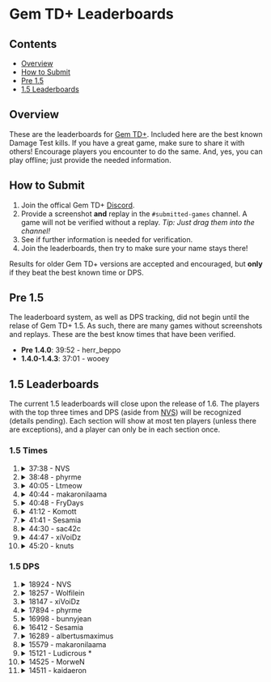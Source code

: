 # Gem TD+ Leaderboards

## Contents

- [Overview](#overview)
- [How to Submit](#how-to-submit)
- [Pre 1.5](#pre-15)
- [1.5 Leaderboards](#15-leaderboards)

## Overview

These are the leaderboards for [Gem TD+].  Included here are the best known
Damage Test kills.  If you have a great game, make sure to share it with
others!  Encourage players you encounter to do the same.  And, yes, you can
play offline; just provide the needed information.

[Gem TD+]: https://github.com/nvs/gem

## How to Submit

1. Join the offical Gem TD+ [Discord].
2. Provide a screenshot **and** replay in the `#submitted-games` channel.  A
   game will not be verified without a replay. *Tip: Just drag them into the
   channel!*
3. See if further information is needed for verification.
4. Join the leaderboards, then try to make sure your name stays there!

Results for older Gem TD+ versions are accepted and encouraged, but **only**
if they beat the best known time or DPS.

[Discord]: https://discord.gg/PxNNp77

## Pre 1.5

The leaderboard system, as well as DPS tracking, did not begin until the
relase of Gem TD+ 1.5.  As such, there are many games without screenshots
and replays.  These are the best know times that have been verified.

- **Pre 1.4.0**: 39:52 - herr_beppo
- **1.4.0-1.4.3**: 37:01 - wooey

## 1.5 Leaderboards

The current 1.5 leaderboards will close upon the release of 1.6.  The
players with the top three times and DPS (aside from [NVS]) will be
recognized (details pending).  Each section will show at most ten players
(unless there are exceptions), and a player can only be in each section
once.

[NVS]: https://github.com/nvs

### 1.5 Times

1.  <details>
    <summary>37:38 - NVS</summary>

    - Patch: 1.30.2
    - Version: 1.5.1
    - [Replay](1.5/time/37_38-NVS-1.30.2-1.5.1.w3g?raw=true)

    ![](1.5/time/37_38-NVS-1.30.2-1.5.1.jpg?raw=true)
    </details>

2.  <details>
    <summary>38:48 - phyrme</summary>

    - Patch: 1.30.2
    - Version: 1.5.1
    - [Replay](1.5/time/38_48-phyrme-1.30.2-1.5.1.w3g?raw=true)

    ![](1.5/time/38_48-phyrme-1.30.2-1.5.1.jpg?raw=true)

3.  <details>
    <summary>40:05 - Ltmeow</summary>

    - Patch: 1.30.2
    - Version: 1.5.1
    - [Replay](1.5/time/40_05-Ltmeow-1.30.2-1.5.1.w3g?raw=true)

    ![](1.5/time/40_05-Ltmeow-1.30.2-1.5.1.jpg?raw=true)
    </details>

4.  <details>
    <summary>40:44 - makaronilaama</summary>

    - Patch: 1.30.2
    - Version: 1.5.1
    - [Replay](1.5/time/40_44-makaronilaama-1.30.2-1.5.1.w3g?raw=true)

    ![](1.5/time/40_44-makaronilaama-1.30.2-1.5.1.jpg?raw=true)
    </details>

5.  <details>
    <summary>40:48 - FryDays</summary>

    - Patch: 1.30.2
    - Version: 1.5.1
    - [Replay](1.5/time/40_48-FryDays-1.30.2-1.5.1.w3g?raw=true)

    ![](1.5/time/40_48-FryDays-1.30.2-1.5.1.jpg?raw=true)
    </details>

6.  <details>
    <summary>41:12 - Komott</summary>

    - Patch: 1.30.2
    - Version: 1.5.1
    - [Replay](1.5/time/41_12-Komott-1.30.2-1.5.1.w3g?raw=true)

    ![](1.5/time/41_12-Komott-1.30.2-1.5.1.jpg?raw=true)
    </details>

7.  <details>
    <summary>41:41 - Sesamia</summary>

    - Patch: 1.30.2
    - Version: 1.5.1
    - [Replay](1.5/time/41_41-Sesamia-1.30.2-1.5.1.w3g?raw=true)

    ![](1.5/time/41_41-Sesamia-1.30.2-1.5.1.jpg?raw=true)

8.  <details>
    <summary>44:30 - sac42c</summary>

    - Patch: 1.30.2
    - Version: 1.5.1
    - [Replay](1.5/time/44_30-sac42c-1.30.2-1.5.1.w3g?raw=true)

    ![](1.5/time/44_30-sac42c-1.30.2-1.5.1.jpg?raw=true)

9.  <details>
    <summary>44:47 - xiVoiDz</summary>

    - Patch: 1.30.2
    - Version: 1.5.1
    - [Replay](1.5/time/44_47-xiVoiDz-1.30.2-1.5.1.w3g?raw=true)

    ![](1.5/time/44_47-xiVoiDz-1.30.2-1.5.1.jpg?raw=true)
    </details>

10. <details>
    <summary>45:20 - knuts</summary>

    - Patch: 1.30.2
    - Version: 1.5.1
    - [Replay](1.5/time/45_20-knuts-1.30.2-1.5.1.w3g?raw=true)

    ![](1.5/time/45_20-knuts-1.30.2-1.5.1.jpg?raw=true)
    </details>

### 1.5 DPS

1.  <details>
    <summary>18924 - NVS</summary>

    - Patch: 1.30.2
    - Version: 1.5.2
    - [Replay](1.5/dps/18924-NVS-1.30.2-1.5.1.w3g?raw=true)

    ![](1.5/dps/18924-NVS-1.30.2-1.5.1.jpg?raw=true)

2.  <details>
    <summary>18257 - Wolfilein</summary>

    - Patch: 1.30.2
    - Version: 1.5.1
    - [Replay](1.5/dps/18257-Wolfilein-1.30.2-1.5.1.w3g?raw=true)

    ![](1.5/dps/18257-Wolfilein-1.30.2-1.5.1.jpg?raw=true)

3.  <details>
    <summary>18147 - xiVoiDz</summary>

    - Patch: 1.30.2
    - Version: 1.5.1
    - [Replay](1.5/dps/18147-xiVoiDz-1.30.2-1.5.1.w3g?raw=true)

    ![](1.5/dps/18147-xiVoiDz-1.30.2-1.5.1.jpg?raw=true)

4.  <details>
    <summary>17894 - phyrme</summary>

    - Patch: 1.30.2
    - Version: 1.5.1
    - [Replay](1.5/dps/17894-phyrme-1.30.2-1.5.1.w3g?raw=true)

    ![](1.5/dps/17894-phyrme-1.30.2-1.5.1.jpg?raw=true)

5.  <details>
    <summary>16998 - bunnyjean</summary>

    - Patch: 1.30.2
    - Version: 1.5.1
    - [Replay](1.5/dps/16998-bunnyjean-1.30.2-1.5.1.w3g?raw=true)

    ![](1.5/dps/16998-bunnyjean-1.30.2-1.5.1.jpg?raw=true)

6.  <details>
    <summary>16412 - Sesamia</summary>

    - Patch: 1.30.1
    - Version: 1.5.1
    - [Replay](1.5/dps/16412-Sesamia-1.30.1-1.5.1.w3g?raw=true)

    ![](1.5/dps/16412-Sesamia-1.30.1-1.5.1.jpg?raw=true)

7.  <details>
    <summary>16289 - albertusmaximus</summary>

    - Patch: 1.30.2
    - Version: 1.5.1
    - [Replay](1.5/dps/16289-albertusmaximus-1.30.2-1.5.1.w3g?raw=true)

    ![](1.5/dps/16289-albertusmaximus-1.30.2-1.5.1.jpg?raw=true)

8.  <details>
    <summary>15579 - makaronilaama</summary>

    - Patch: 1.30.2
    - Version: 1.5.1
    - [Replay](1.5/dps/15579-makaronilaama-1.30.2-1.5.1.w3g?raw=true)

    ![](1.5/dps/15579-makaronilaama-1.30.2-1.5.1.jpg?raw=true)

9.  <details>
    <summary>15121 - Ludicrous *</summary>

    - Patch: 1.30.2
    - Version: 1.5.1
    - Replay: N/A
    - Notes: Exception made due to replays being required after game was
      submitted.  This user also played under a different name, but was
      verified.

    ![](1.5/dps/15121-Ludicrous-1.30.2-1.5.1.jpg?raw=true)

10. <details>
    <summary>14525 - MorweN</summary>

    - Patch: 1.30.2
    - Version: 1.5.1
    - [Replay](1.5/dps/14525-MorweN-1.30.2-1.5.1.w3g?raw=true)

    ![](1.5/dps/14525-MorweN-1.30.2-1.5.1.jpg?raw=true)

11. <details>
    <summary>14511 - kaidaeron</summary>

    - Patch: 1.30.1
    - Version: 1.5.1
    - [Replay](1.5/dps/14511-kaidaeron-1.30.1-1.5.1.w3g?raw=true)

    ![](1.5/dps/14511-kaidaeron-1.30.1-1.5.1.jpg?raw=true)
